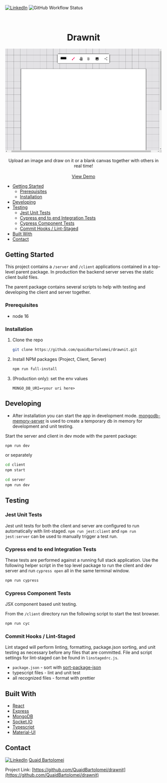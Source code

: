 [![LinkedIn][linkedin-shield]][linkedin-url]
![GitHub Workflow Status](https://img.shields.io/github/workflow/status/QuaidBartolomei/drawnit/CI)

<!-- PROJECT LOGO -->
<br />
<p align="center">

 <h1 align="center">Drawnit</h3>

[ ![Screenshot](client/cypress/screenshots/home.cy.ts/screenshot.png) ](https://drawnit.herokuapp.com)

  <p align="center">
    Upload an image and draw on it or a blank canvas together with others in real time!
    <br />
    <br />
    <a href="https://drawnit.herokuapp.com">View Demo</a>
  </p>

- [Getting Started](#getting-started)
  - [Prerequisites](#prerequisites)
  - [Installation](#installation)
- [Developing](#developing)
- [Testing](#testing)
  - [Jest Unit Tests](#jest-unit-tests)
  - [Cypress end to end Integration Tests](#cypress-end-to-end-integration-tests)
  - [Cypress Component Tests](#cypress-component-tests)
  - [Commit Hooks / Lint-Staged](#commit-hooks--lint-staged)
- [Built With](#built-with)
- [Contact](#contact)

## Getting Started

This project contains a `/server` and `/client` applications contained in a top-level parent package. In production the backend server serves the static client build files.

The parent package contains several scripts to help with testing and developing the client and server together.

### Prerequisites

- node 16

### Installation

1. Clone the repo
   ```bash
   git clone https://github.com/quaidbartolomei/drawnit.git
   ```
2. Install NPM packages (Project, Client, Server)
   ```bash
   npm run full-install
   ```
3. (Production only): set the env values
   ```env
   MONGO_DB_URI=<your uri here>
   ```

## Developing

- After installation you can start the app in development mode. [mongodb-memory-server](https://github.com/nodkz/mongodb-memory-server) is used to create a temporary db in memory for development and unit testing.

Start the server and client in dev mode with the parent package:

```bash
npm run dev
```

or separately

```bash
cd client
npm start
```

```bash
cd server
npm run dev
```

## Testing

### Jest Unit Tests

Jest unit tests for both the client and server are configured to run automatically with lint-staged. `npm run jest:client` and `npm run jest:server` can be used to manually trigger a test run.

### Cypress end to end Integration Tests

These tests are performed against a running full stack application. Use the following helper script in the top level package to run the client and dev server and run `cypress open` all in the same terminal window.

```bash
npm run cypress
```

### Cypress Component Tests

JSX component based unit testing.

From the `/client` directory run the following script to start the test browser.

```bash
npm run cyc
```

### Commit Hooks / Lint-Staged

Lint staged will perform linting, formatting, package.json sorting, and unit testing as necessary before any files that are committed. File and script settings for lint-staged can be found in `linstagedrc.js`.

- `package.json` - sort with [sort-package-json](https://github.com/keithamus/sort-package-json)
- typescript files - lint and unit test
- all recognized files - format with prettier

## Built With

- [React](https://reactjs.org/)
- [Express](https://expressjs.com/)
- [MongoDB](https://www.mongodb.com/)
- [Socket.IO](https://socket.io/)
- [Typescript](https://www.typescriptlang.org/)
- [Material-UI](https://material-ui.com/)

## Contact

[![LinkedIn][linkedin-shield]][linkedin-url]
[ Quaid Bartolomei ](https://www.linkedin.com/in/quaidb/)

Project Link: [https://github.com/QuaidBartolomei/drawnit](https://github.com/QuaidBartolomei/drawnit)

[linkedin-shield]: https://img.shields.io/badge/-LinkedIn-black.svg?style=for-the-badge&logo=linkedin&colorB=555
[linkedin-url]: https://www.linkedin.com/in/quaidb/
[product-screenshot]: images/screenshot.png
